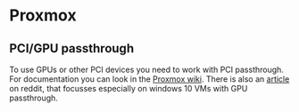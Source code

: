 # Proxmox

## PCI/GPU passthrough

To use GPUs or other PCI devices you need to work with PCI passthrough.
For documentation you can look in the [Proxmox wiki](https://pve.proxmox.com/wiki/Pci_passthrough).
There is also an [article](https://www.reddit.com/r/homelab/comments/b5xpua/the_ultimate_beginners_guide_to_gpu_passthrough) on reddit, that focusses especially on windows 10 VMs with GPU passthrough.
